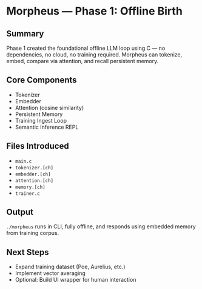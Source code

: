 # Morpheus — Phase 1: Offline Birth

## Summary
Phase 1 created the foundational offline LLM loop using C — no dependencies, no cloud, no training required. Morpheus can tokenize, embed, compare via attention, and recall persistent memory.

## Core Components
- Tokenizer
- Embedder
- Attention (cosine similarity)
- Persistent Memory
- Training Ingest Loop
- Semantic Inference REPL

## Files Introduced
- `main.c`
- `tokenizer.[ch]`
- `embedder.[ch]`
- `attention.[ch]`
- `memory.[ch]`
- `trainer.c`

## Output
`./morpheus` runs in CLI, fully offline, and responds using embedded memory from training corpus.

## Next Steps
- Expand training dataset (Poe, Aurelius, etc.)
- Implement vector averaging
- Optional: Build UI wrapper for human interaction
